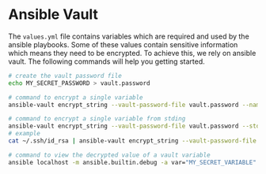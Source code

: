 
# Ansible Vault
The `values.yml` file contains variables which are required and used by the ansible playbooks.
Some of these values contain sensitive information which means they need to be encrypted.
To achieve this, we rely on ansible vault.
The following commands will help you getting started.

```bash
# create the vault password file
echo MY_SECRET_PASSWORD > vault.password

# command to encrypt a single variable
ansible-vault encrypt_string --vault-password-file vault.password --name MY_SECRET_VARIABLE THIS_IS_THE_SECRET_VARIABLE_VALUE

# command to encrypt a single variable from stding
ansible-vault encrypt_string --vault-password-file vault.password --stdin-name 'MY_SECRET_VARIABLE_FROM_STDIN'
# example
cat ~/.ssh/id_rsa | ansible-vault encrypt_string --vault-password-file vault.password --stdin-name 'ssh_key'

# command to view the decrypted value of a vault variable
ansible localhost -m ansible.builtin.debug -a var="MY_SECRET_VARIABLE" -e @values.yml --vault-password-file vault.password
```
